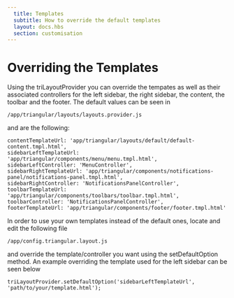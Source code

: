 ```yaml
---
  title: Templates
  subtitle: How to override the default templates
  layout: docs.hbs
  section: customisation
---
```


# Overriding the Templates


Using the triLayoutProvider you can override the tempates as well as their associated controllers for the left sidebar, the right sidebar, the content, the toolbar and the footer. The default values can be seen in

    /app/triangular/layouts/layouts.provider.js

and are the following:

    contentTemplateUrl: 'app/triangular/layouts/default/default-content.tmpl.html',
    sidebarLeftTemplateUrl: 'app/triangular/components/menu/menu.tmpl.html',
    sidebarLeftController: 'MenuController',
    sidebarRightTemplateUrl: 'app/triangular/components/notifications-panel/notifications-panel.tmpl.html',
    sidebarRightController: 'NotificationsPanelController',
    toolbarTemplateUrl: 'app/triangular/components/toolbars/toolbar.tmpl.html',
    toolbarController: 'NotificationsPanelController',
    footerTemplateUrl: 'app/triangular/components/footer/footer.tmpl.html'

In order to use your own templates instead of the default ones, locate and edit the following file

    /app/config.triangular.layout.js

and override the template/controller you want using the setDefaultOption method. An example overriding the template used for the left sidebar can be seen below

    triLayoutProvider.setDefaultOption('sidebarLeftTemplateUrl', 'path/to/your/template.html');
